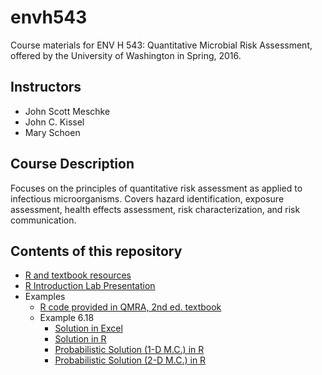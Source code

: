 # envh543

Course materials for ENV H 543: Quantitative Microbial Risk Assessment,
offered by the University of Washington in Spring, 2016.

## Instructors

* John Scott Meschke
* John C. Kissel
* Mary Schoen

## Course Description

Focuses on the principles of quantitative risk assessment as applied to 
infectious microorganisms. Covers hazard identification, exposure assessment, 
health effects assessment, risk characterization, and risk communication. 

## Contents of this repository

- [R and textbook resources](R_and_textbook_resources_ENVH-543.md)
- [R Introduction Lab Presentation](Rintropresentation.md)
- Examples
    * [R code provided in QMRA, 2nd ed. textbook](QMRA_R_Code.md)
    * Example 6.18
        + [Solution in Excel](ex0618prob.xls)
        + [Solution in R](ex0618.md)
        + [Probabilistic Solution (1-D M.C.) in R](ex0618prob.md)
        + [Probabilistic Solution (2-D M.C.) in R](ex0618prob2d.md)
